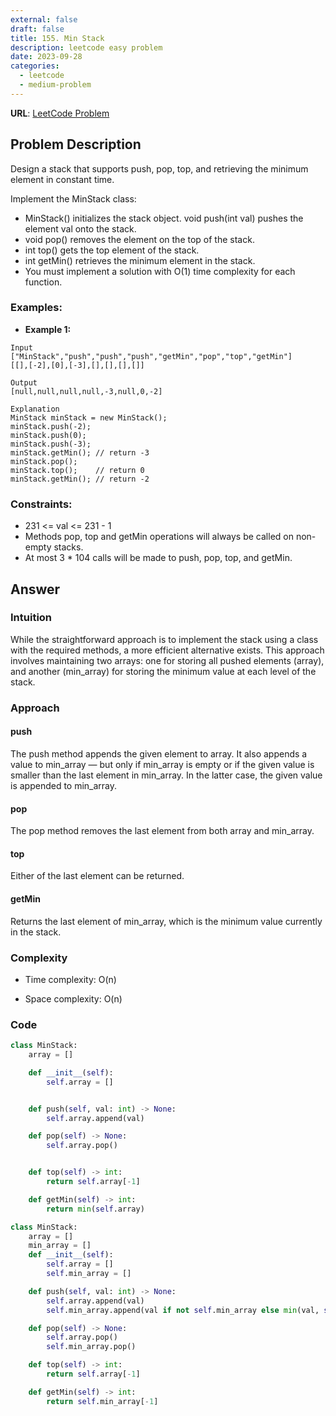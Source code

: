 ```yaml
---
external: false
draft: false
title: 155. Min Stack
description: leetcode easy problem
date: 2023-09-28
categories:
  - leetcode
  - medium-problem
---
```


**URL**: [LeetCode Problem](https://leetcode.com/problems/contains-duplicate/description/)

## Problem Description

Design a stack that supports push, pop, top, and retrieving the minimum element in constant time.

Implement the MinStack class:

- MinStack() initializes the stack object.
  void push(int val) pushes the element val onto the stack.
- void pop() removes the element on the top of the stack.
- int top() gets the top element of the stack.
- int getMin() retrieves the minimum element in the stack.
- You must implement a solution with O(1) time complexity for each function.

### Examples:

- **Example 1:**

```plaintext
Input
["MinStack","push","push","push","getMin","pop","top","getMin"]
[[],[-2],[0],[-3],[],[],[],[]]

Output
[null,null,null,null,-3,null,0,-2]

Explanation
MinStack minStack = new MinStack();
minStack.push(-2);
minStack.push(0);
minStack.push(-3);
minStack.getMin(); // return -3
minStack.pop();
minStack.top();    // return 0
minStack.getMin(); // return -2
```

### Constraints:

- 231 <= val <= 231 - 1
- Methods pop, top and getMin operations will always be called on non-empty stacks.
- At most 3 \* 104 calls will be made to push, pop, top, and getMin.

## Answer

### Intuition

While the straightforward approach is to implement the stack using a class with the required methods, a more efficient alternative exists. This approach involves maintaining two arrays: one for storing all pushed elements (array), and another (min_array) for storing the minimum value at each level of the stack.

### Approach

#### push

The push method appends the given element to array. It also appends a value to min_array — but only if min_array is empty or if the given value is smaller than the last element in min_array. In the latter case, the given value is appended to min_array.

#### pop

The pop method removes the last element from both array and min_array.

#### top

Either of the last element can be returned.

#### getMin

Returns the last element of min_array, which is the minimum value currently in the stack.

### Complexity

- Time complexity: O(n)

- Space complexity: O(n)

### Code

```python
class MinStack:
    array = []

    def __init__(self):
        self.array = []


    def push(self, val: int) -> None:
        self.array.append(val)

    def pop(self) -> None:
        self.array.pop()


    def top(self) -> int:
        return self.array[-1]

    def getMin(self) -> int:
        return min(self.array)

```

```python
class MinStack:
    array = []
    min_array = []
    def __init__(self):
        self.array = []
        self.min_array = []

    def push(self, val: int) -> None:
        self.array.append(val)
        self.min_array.append(val if not self.min_array else min(val, self.min_array[-1]))

    def pop(self) -> None:
        self.array.pop()
        self.min_array.pop()

    def top(self) -> int:
        return self.array[-1]

    def getMin(self) -> int:
        return self.min_array[-1]
```
